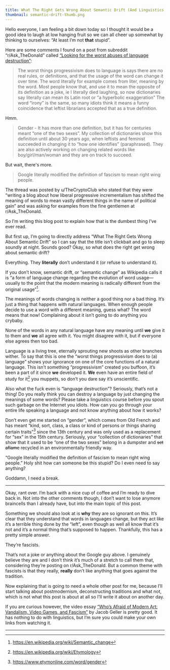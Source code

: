 ```yaml
---
title: What The Right Gets Wrong About Semantic Drift (And Linguistics In General)
thumbnail: semantic-drift-thumb.png
---
```


Hello everyone, I am feeling a bit down today so I thought it would be a good idea to laugh at low hanging fruit so we can all cheer up somewhat by thinking to ourselves: “At least I’m not **that** stupid”.

Here are some comments I found on a post from subreddit “r/Ask_TheDonald” called [“Looking for the worst abuses of language destruction”](https://web.archive.org/web/20191205050657/https://old.reddit.com/r/AskThe_Donald/comments/e3g7be/looking_for_the_worst_abuses_of_language/):

> The worst things progressivism does to language is says there are no real rules, or definitions, and that the usage of the word can change it over time. The word literally for example comes from liter, meaning by the word. Most people know that, and use it to mean the opposite of its definition as a joke, ie I literally died laughing, so now dictionaries say literally can mean its Latin root or “a hyperbolic exaggeration” The word “irony” is the same, so many idiots think it means a funny coincidence that leftist librarians accepted that as a true definition.

Hmm.

> Gender - It has more than one definition, but it has for centuries meant “one of the two sexes”. My collection of dictionaries show this definition until about 30 years ago, when leftists and feminist succeeded in changing it to “how one identifies” (paraphrased). They are also actively working on changing related words like boy/girl/man/woman and they are on track to succeed.

But wait, there's more.

> Google literally modified the definition of fascism to mean right wing people.

The thread was posted by u/TheCryptoClub who stated that they were “writing a blog about how liberal progressive incrementalism has shifted the meaning of words to mean vastly different things in the name of political gain” and was asking for examples from the fine gentlemen at r/Ask_TheDonald.

So I’m writing this blog post to explain how that is the dumbest thing I’ve ever read.

But first up, I’m going to directly address “What The Right Gets Wrong About Semantic Drift” so I can say that the title isn’t clickbait and go to sleep soundly at night. Sounds good? Okay, so what does the right get wrong about semantic drift?

Everything. They **literally** don’t understand it (or refuse to understand it).

If you don’t know, semantic drift, or “semantic change” as Wikipedia calls it is “a form of language change regarding the evolution of word usage—usually to the point that the modern meaning is radically different from the original usage”[^1].

The meanings of words changing is neither a good thing nor a bad thing. It’s just a thing that happens with natural languages. When enough people decide to use a word with a different meaning, guess what? The word means that now! Complaining about it isn’t going to do anything you crybaby.

None of the words in any natural language have any meaning until **we** give it to them and **we** all agree with it. You might disagree with it, but if everyone else agrees then too bad.

Language is a living tree, eternally sprouting new shoots as other branches wither. To say that this is one the “worst things progressivism does to (a) language” shows your ignorance on one of the core functions of a natural language. This isn’t something “progressivism” created you buffoon, it’s been a part of it since **we** developed it. **We** even have an entire field of study for it[^2] you muppets, so don’t you dare say it’s unscientific.

Also what the fuck even is “language destruction”? Seriously, that’s not a thing! Do you really think you can destroy a language by just changing the meanings of some words? Please take a linguistics course before you spout such garbage on the Internet you idiots. How can you go through your entire life speaking a language and not know anything about how it works?

Don’t even get me started on “gender”, which comes from Old French and has meant “kind, sort, class, a class or kind of persons or things sharing certain traits”[^3] since the 13th century and was only used as a replacement for “sex” in the 15th century. Seriously, your “collection of dictionaries” that show that it used to be “one of the two sexes” belong in a dumpster and ~~set aflame~~ recycled in an environmentally friendly way.

“Google literally modified the definition of fascism to mean right wing people.” Holy shit how can someone be this stupid? Do I even need to say anything?

Goddamn, I need a break.

---

Okay, rant over. I’m back with a nice cup of coffee and I’m ready to dive back in. Not into the other comments though, I don’t want to lose anymore braincells than I already have, but into the main topic of this post.

Something we should also look at is **why** they are so ignorant on this. It’s clear that they understand that words in languages change, but they act like it’s a terrible thing done by the “left”, even though as well all know that it’s not and it’s a normal thing that’s supposed to happen. Thankfully, this has a pretty simple answer.

They’re fascists.

That’s not a joke or anything about the Google guy above. I genuinely believe they are and I don’t think it’s much of a stretch to call them that, considering they’re posting on r/Ask_TheDonald. But a common theme with fascists is that they really, **really** don’t like anything that goes against the tradition.

Now explaining that is going to need a whole other post for me, because I’ll start talking about postmodernism, deconstructing traditions and what not, which is not what this post is about at all so I’ll write it about on another day.

If you are curious however, the video essay [“Who’s Afraid of Modern Art: Vandalism, Video Games, and Fascism”](https://www.youtube.com/watch?v=v5DqmTtCPiQ) by Jacob Geller is pretty good. It has nothing to do with linguistics, but I’m sure you could make your own links from watching it.

---

[^1]: https://en.wikipedia.org/wiki/Semantic_change

[^2]: https://en.wikipedia.org/wiki/Etymology

[^3]: https://www.etymonline.com/word/gender
